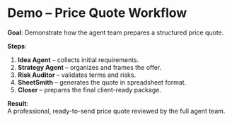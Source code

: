 # Demo – Price Quote Workflow

**Goal**: Demonstrate how the agent team prepares a structured price quote.

**Steps**:
1. **Idea Agent** – collects initial requirements.  
2. **Strategy Agent** – organizes and frames the offer.  
3. **Risk Auditor** – validates terms and risks.  
4. **SheetSmith** – generates the quote in spreadsheet format.  
5. **Closer** – prepares the final client-ready package.

**Result**:  
A professional, ready-to-send price quote reviewed by the full agent team.
